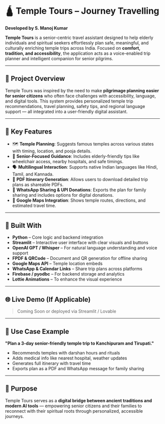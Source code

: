 # 🛕 Temple Tours –  Journey Travelling

**Developed by S. Manoj Kumar**

**Temple Tours** is a senior-centric travel assistant designed to help elderly individuals and spiritual seekers effortlessly plan safe, meaningful, and culturally enriching temple trips across India. Focused on **comfort, tradition, and accessibility**, the application acts as a voice-enabled trip planner and intelligent companion for senior pilgrims.

---

## 📌 Project Overview

Temple Tours was inspired by the need to make **pilgrimage planning easier for senior citizens** who often face challenges with accessibility, language, and digital tools. This system provides personalized temple trip recommendations, travel planning, safety tips, and regional language support — all integrated into a user-friendly digital assistant.

---

## 🧠 Key Features

- 🗺️ **Temple Planning**: Suggests famous temples across various states with timing, location, and pooja details.
- 👵 **Senior-Focused Guidance**: Includes elderly-friendly tips like wheelchair access, nearby hospitals, and safe timings.
- 🗣️ **Multilingual Interaction**: Supports native Indian languages like Hindi, Tamil, and Kannada.
- 🧾 **PDF Itinerary Generation**: Allows users to download detailed trip plans as shareable PDFs.
- 📲 **WhatsApp Sharing & UPI Donations**: Exports the plan for family sharing and includes options for digital donations.
- 📍 **Google Maps Integration**: Shows temple routes, directions, and estimated travel time.

---

## 🔧 Built With

- **Python** – Core logic and backend integration
- **Streamlit** – Interactive user interface with clear visuals and buttons
- **OpenAI GPT / Whisper** – For natural language understanding and voice support
- **FPDF & QRCode** – Document and QR generation for offline sharing
- **Google Maps API** – Temple location embeds
- **WhatsApp & Calendar Links** – Share trip plans across platforms
- **Firebase / pyodbc** – For backend storage and analytics
- **Lottie Animations** – To enhance the visual experience

---

## 🌐 Live Demo (If Applicable)

> Coming Soon or deployed via Streamlit / Lovable

---

## 🧪 Use Case Example

**"Plan a 3-day senior-friendly temple trip to Kanchipuram and Tirupati."**

- Recommends temples with darshan hours and rituals
- Adds medical info like nearest hospital, weather updates
- Generates full itinerary with travel time
- Exports plan as a PDF and WhatsApp message for family sharing

---

## 🧘 Purpose

Temple Tours serves as a **digital bridge between ancient traditions and modern AI tools** — empowering senior citizens and their families to reconnect with their spiritual roots through personalized, accessible journeys.



